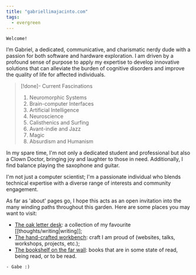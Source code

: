 ```yaml
---
title: "gabriellimajacinto.com"
tags:
  - evergreen
---
```

```poetry
Welcome!
```

I’m Gabriel, a dedicated, communicative, and charismatic nerdy dude with a passion for both software and hardware exploration. I am driven by a profound sense of purpose to apply my expertise to develop innovative solutions that can alleviate the burden of cognitive disorders and improve the quality of life for affected individuals.

> [!done]- Current Fascinations
> 1. Neuromorphic Systems            
> 2. Brain-computer Interfaces      
> 3. Artificial Intelligence        
> 4. Neuroscience    
> 5. Calisthenics and Surfing
> 6. Avant-indie and Jazz
> 7. Magic
> 8. Absurdism and Humanism

In my spare time, I'm not only a dedicated student and professional but also a Clown Doctor, bringing joy and laughter to those in need. Additionally, I find balance playing the saxophone and guitar.

I'm not just a computer scientist; I'm a passionate individual who blends technical expertise with a diverse range of interests and community engagement.

As far as 'about' pages go, I hope this acts as an open invitation into the many winding paths throughout this garden. Here are some places you may want to visit:

- [The oak letter desk](/posts/): a collection of my favourite [[thoughts/writing|writing]];
- [The hand-crafted workbench](thoughts/craft.md): craft I am proud of (websites, talks, workshops, projects, etc.);
- [The bookshelf on the far wall](/books): books that are in some state of read, being read, or to be read.

```poetry
- Gabe :)
```